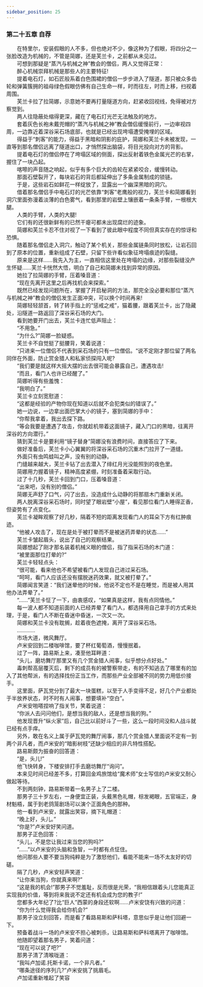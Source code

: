 ```yaml
---
sidebar_position: 25
---
```

### 第二十五章 自荐  


　　在特里尔，安装假眼的人不多，但也绝对不少，像这种为了假眼，将四分之一张脸改造为机械的，不管是简娜，还是芙兰卡，之前都从未见过。  
　　可想到那疑是“蒸汽与机械之神”教会的僧侣，两人又觉得正常：  
　　醉心机械崇拜机械是那些人的主要特征!  
　　提着电石灯，如石匠般系着白色围裙的僧侣一步步进入了隧道，那只被众多齿轮和弹簧簇拥的祖母绿色假眼仿佛有自己生命一样，时而往左，时而上移，扫视着周围。  
　　芙兰卡拉了拉简娜，示意她不要再打量隧道方向，赶紧收回视线，免得被对方察觉到。  
　　两人往隐蔽处缩得更深，藏在了电石灯光芒无法触及的地方。  
　　套着灰色长袍未戴兜帽的“蒸汽与机械之神”教会僧侣缓慢前行，一边审视四周，一边靠近着深谷采石场底部，也就是已经出现垮塌遭受掩埋的区域。  
　　得益于“刺客”的能力，得益于黑暗和阴影的庇护，简娜和芙兰卡未被发现，一直等到那名僧侣远离了隧道出口，才悄然探出脑袋，将目光投向对方的背影。  
　　提着电石灯的僧侣停在了垮塌区域的侧面，探出反射着铁色金属光芒的右掌，握住了一块凸起。  
　　喀嚓的声音随之响起，似乎有多个巨大的齿轮在紧紧咬合，缓慢转动。  
　　那面石壁裂开了，每块岩石的背后都延伸出了多条金属制成的锁链。  
　　于是，这些岩石如鲜花一样绽放了，显露出一个幽深黑暗的洞穴。  
　　借着那名僧侣手中电石灯的光芒依靠“刺客”老鹰般的视力，芙兰卡和简娜看到洞穴里面弥漫着淡薄的白色雾气，看到那里的岩壁上镶嵌着一条条手臂，一根根大腿。  
　　人类的手臂，人类的大腿!  
　　它们有的还很新鲜有的已然干瘪可都未出现腐烂的迹象。  
　　简娜和芙兰卡忍不住对视了一下看到了彼此眼中程度不同但真实存在的惊讶和恐惧。  
　　随着那名僧侣走入洞穴，触动了某个机关，那些金属链条同时放松，让岩石回到了原本的位置，重新组成了石壁，只留下些许看似象征垮塌痕迹的裂缝。  
　　原来是这样……我先入为主，一直相信这里处在垮塌的边缘，对那些裂缝没产生怀疑……芙兰卡恍然大悟，明白了自己和简娜未找到异常的原因。  
　　她拉了拉简娜的手臂，压着嗓音道：  
　　“现在先离开这里之后再找机会来探索。”  
　　既然已经发现问题所在，掌握了开启秘洞的方法，那完全没必要和那位“蒸汽与机械之神”教会的僧侣发生正面冲突，可以换个时间再来!  
　　简娜轻轻颔首，转了转手指上的“惩戒之戒”，猫着腰，跟着芙兰卡，出了隐藏处，沿隧道一路返回了深谷采石场的大门。  
　　看到她要开门出去，芙兰卡连忙低声阻止：  
　　“不用急。”  
　　“为什么?”简娜一脸疑惑。  
　　芙兰卡不自觉挺了挺腰背，笑着说道：  
　　“只进来一位僧侣不代表到采石场的只有一位僧侣。“说不定刚才那位留了两名同伴在外面，防止赏金猎人和私家侦探闯入呢?  
　　“我们要是就这样大摇大摆的出去很可能会暴露自己，遭遇攻击!  
　　“而且，看门人也许已经醒了。”  
　　简娜听得有些羞愧：  
　　“我明白了。”  
　　芙兰卡立刻宽慰道：  
　　“这都是经验的产物你现在知道以后就不会犯类似的错误了。”  
　　她一边说，一边拿出面巴掌大小的镜子，塞到简娜的手中：  
　　“你帮我拿着，我出去探下路。  
　　“等会我要是遭遇了攻击，你就趁机带着这面镜子，藏入门口的黑暗，往离开深谷的方向潜行。”  
　　猜到芙兰卡是要利用“镜子替身”简娜没有浪费时间，直接答应了下来。  
　　做好准备后，芙兰卡小心翼翼的将深谷采石场的沉重木门拉开了一道缝。  
　　外面只有虫鸣蛙叫之声，没有别的动静。  
　　门缝越来越大，芙兰卡钻了出去潜入了绯红月光没能照到的夜色里。  
　　简娜用力握着镜子，精神高度紧绷，时刻准备着采取行动。  
　　过了十几秒，芙兰卡回到门口，压着嗓音道：  
　　“出来吧，没有别的僧侣。”  
　　简娜无声舒了口气，闪了出去，没造成什么动静的将那扇木门重新关闭。  
　　两人脱离深谷采石场时，同时望了眼岩壁“小屋”，看见那位看门人睡得正香，但姿势有了点变化。  
　　芙兰卡凝眸观察了好几秒，隔着不短的距离发现看门人的耳朵下方有红肿痕迹。  
　　“他被人攻击了，现在是处于被打晕而不是被迷药弄晕的状态……”  
　　芙兰卡皱起眉头，说出了自己的观察结果。  
　　简娜想起了刚才那名装着机械义眼的僧侣，指了指采石场的木门道：  
　　“被里面那位打晕的?”  
　　芙兰卡轻轻点头：  
　　“很可能，看来他也不希望被看门人发现自己进过采石场。  
　　“呵呵，看门人应该还没有摆脱迷药效果，就又被打晕了。”  
　　简娜闻言笑道：“我们迷晕他的时候，他说不定也不是在睡觉，而是被人用其他办法弄晕了。”  
　　“……”芙兰卡怔了一下，由衷感叹，“如果真是这样，我有点同情他。”  
　　每一波人都不知道前面的人已经弄晕了看门人，都选择用自己拿手的方式来处理，于是，看门人不断在昏迷中昏迷，一次又一次。  
　　简娜和芙兰卡没有耽搁，趁着夜色遮掩，离开了深谷采石场。  
　　…………  
　　市场大道，微风舞厅。  
　　卢米安回到二楼咖啡馆，要了杯红葡萄酒，慢慢抿着。  
　　过了一阵，路易斯上来，凑至他耳畔道：  
　　“头儿，磨坊舞厅那里又有几个赏金猎人闹事，似乎想分点好处。”  
　　毒刺帮高层覆灭后，剩下的成员有的被警察带走，有的不知逃去了哪里有的加入了其他帮派，有的选择找份正当工作，而那些产业全部被不同的势力用低价接手。  
　　这里面，萨瓦党分到了最大一块蛋糕，以至于人手变得不足，好几个产业都处于半放养状态，时不时有人闹事，想要填补“空白”。  
　　卢米安啪嗒捏响了指关节，笑着说道：  
　　“你派人去问问他们，是想当我的敌人，还是想当我的狗。”  
　　他发现晋升“纵火家”后，自己比以前好斗了一些，这么一段时间没和人战斗就已经有点手痒。  
　　另外，敢在名义上属于萨瓦党的舞厅闹事，那几个赏金猎人里面说不定有一到两个非凡者，而卢米安的“暗影树枝”还缺少相应的非凡特性搭配。  
　　路易斯颇为振奋的回答道：  
　　“是，头儿!”  
　　他飞快转身，下楼安排打手去磨坊舞厅“询问”。  
　　本来见时间已经差不多，打算回金鸡旅馆给“魔术师”女士写信的卢米安又耐心做起等待。  
　　不到两刻钟，路易斯带着一名男子上了二楼。  
　　那男子三十岁左右，一身便宜正装，头戴黑色礼帽，棕发褐眼，五官端正，身材魁梧，属于到老鸽笼剧场可以演个正面角色的那种。  
　　他一看到卢米安，就露出笑容，摘下礼帽道：  
　　“晚上好，头儿。”  
　　“你是?”卢米安好笑问道。  
　　那男子正色回答：  
　　“头儿，不是您让我过来当您的狗吗?”  
　　“……”以卢米安的头脑和急智，一时都有点怔住。  
　　他问那些人要不要当狗纯粹是为了激怒他们，看能不能来一场不太友好的切磋。  
　　隔了几秒，卢米安轻声笑道：  
　　“让你来当狗，你就真来啊?”  
　　“这是我的机会!”那男子不觉羞耻，反而很是光荣，“我相信跟着头儿您能真正实现我的价值，等到将来我说不定还有机会成为您的教子!”  
　　您都多大年纪了?比“巨人”西蒙的身段还软啊……卢米安饶有兴致的问道：  
　　“你为什么觉得我会给你机会?”  
　　那男子没立刻回答，而是看了看路易斯和萨科塔，意思似乎是让他们回避一下。  
　　预备着战斗一场的卢米安不担心被刺杀，让路易斯和萨科塔离开了咖啡馆。  
　　他随即望着那名男子，笑着问道：  
　　“现在可以说了吧?”  
　　那男子清了清喉咙道：  
　　“我叫卢加诺.托斯卡诺，一个非凡者。”  
　　“哪条途径的序列几?”卢米安挑了挑眉毛。  
　　卢加诺重新堆起了笑容  
